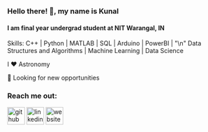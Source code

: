 ### Hello there! 👋, my name is Kunal
#### I am final year undergrad student at NIT Warangal, IN

Skills: C++ | Python | MATLAB | SQL | Arduino | PowerBI | "\n"
        Data Structures and Algorithms | Machine Learning | Data Science

I ❤️ Astronomy

💼 Looking for new opportunities 

### Reach me out:
[<img src='https://cdn.jsdelivr.net/npm/simple-icons@3.0.1/icons/github.svg' alt='github' height='40'>](https://github.com/ksh168)   [<img src='https://cdn.jsdelivr.net/npm/simple-icons@3.0.1/icons/linkedin.svg' alt='linkedin' height='40'>](https://www.linkedin.com/in/kunalsharma99/)   [<img src='https://cdn.jsdelivr.net/npm/simple-icons@3.0.1/icons/icloud.svg' alt='website' height='40'>](https://ksh168.github.io)  

